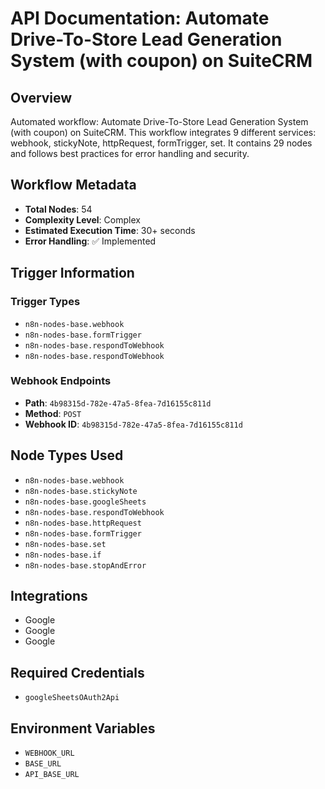 # API Documentation: Automate Drive-To-Store Lead Generation System (with coupon) on SuiteCRM

## Overview
Automated workflow: Automate Drive-To-Store Lead Generation System (with coupon) on SuiteCRM. This workflow integrates 9 different services: webhook, stickyNote, httpRequest, formTrigger, set. It contains 29 nodes and follows best practices for error handling and security.

## Workflow Metadata
- **Total Nodes**: 54
- **Complexity Level**: Complex
- **Estimated Execution Time**: 30+ seconds
- **Error Handling**: ✅ Implemented

## Trigger Information
### Trigger Types
- `n8n-nodes-base.webhook`
- `n8n-nodes-base.formTrigger`
- `n8n-nodes-base.respondToWebhook`
- `n8n-nodes-base.respondToWebhook`

### Webhook Endpoints
- **Path**: `4b98315d-782e-47a5-8fea-7d16155c811d`
- **Method**: `POST`
- **Webhook ID**: `4b98315d-782e-47a5-8fea-7d16155c811d`


## Node Types Used
- `n8n-nodes-base.webhook`
- `n8n-nodes-base.stickyNote`
- `n8n-nodes-base.googleSheets`
- `n8n-nodes-base.respondToWebhook`
- `n8n-nodes-base.httpRequest`
- `n8n-nodes-base.formTrigger`
- `n8n-nodes-base.set`
- `n8n-nodes-base.if`
- `n8n-nodes-base.stopAndError`

## Integrations
- Google
- Google
- Google

## Required Credentials
- `googleSheetsOAuth2Api`

## Environment Variables
- `WEBHOOK_URL`
- `BASE_URL`
- `API_BASE_URL`
